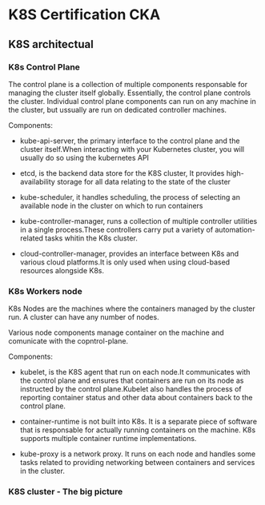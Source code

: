# K8S Certification CKA #

## K8S architectual ##

### K8s Control Plane ###

The control plane is a collection of multiple components responsable for managing the cluster itself globally. Essentially, the control plane controls the cluster.
Individual control plane components can run on any machine in the cluster, but ussually are run on dedicated controller machines.

Components:

- kube-api-server, the primary interface to the control plane and the cluster itself.When interacting with your Kubernetes cluster, you will usually do so using the kubernetes API

- etcd, is the backend data store for the K8S cluster, It provides high-availability storage for all data relating to the state of the cluster

- kube-scheduler, it handles scheduling, the process of selecting an available node in the cluster on which to run containers

- kube-controller-manager, runs a collection of multiple controller utilities in a single process.These controllers carry put a variety of automation-related tasks whitin the K8s cluster.

- cloud-controller-manager, provides an interface between K8s and various cloud platforms.It is only used when using cloud-based resources alongside K8s.


### K8s Workers node ###

K8s Nodes are the machines where the containers managed by the cluster run. A cluster can have any number of nodes.

Various node components manage container on the machine and comunicate with the copntrol-plane.

Components:

- kubelet, is the K8S agent that run on each node.It communicates with the control plane and ensures that containers are run on its node as instructed by the control plane.Kubelet also handles the process of reporting container status and other data about containers back to the control plane.

- container-runtime is not built into K8s. It is a separate piece of software that is responsable for actually running containers on the machine.
K8s supports multiple container runtime implementations.

- kube-proxy is a network proxy. It runs on each node and handles some tasks related to providing networking between containers and services in the cluster.



### K8S cluster - The big picture ###

